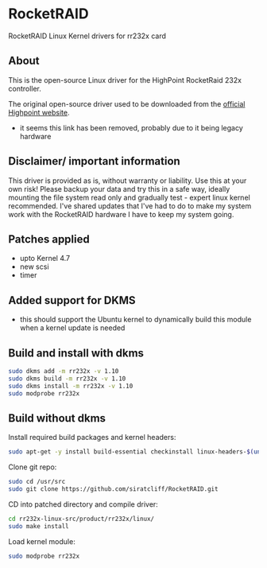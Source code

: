# RocketRAID
RocketRAID Linux Kernel drivers for rr232x card

## About
This is the open-source Linux driver for the HighPoint RocketRaid 232x controller.

The original open-source driver used to be downloaded from the [official Highpoint website](http://www.highpoint-tech.com/USA_new/rr2300_download.htm).
- it seems this link has been removed, probably due to it being legacy hardware

## Disclaimer/ important information
This driver is provided as is, without warranty or liability. Use this at your own risk!
Please backup your data and try this in a safe way, ideally mounting the file system read only and gradually test - expert linux kernel recommended.
I've shared updates that I've had to do to make my system work with the RocketRAID hardware I have to keep my system going.

## Patches applied
- upto Kernel 4.7
- new scsi
- timer

## Added support for DKMS
- this should support the Ubuntu kernel to dynamically build this module when a kernel update is needed

## Build and install with dkms

```bash
sudo dkms add -m rr232x -v 1.10
sudo dkms build -m rr232x -v 1.10
sudo dkms install -m rr232x -v 1.10
sudo modprobe rr232x
```

## Build without dkms

Install required build packages and kernel headers:

```bash
sudo apt-get -y install build-essential checkinstall linux-headers-$(uname -r)
```

Clone git repo:

```bash
sudo cd /usr/src
sudo git clone https://github.com/siratcliff/RocketRAID.git
```

CD into patched directory and compile driver:

```bash
cd rr232x-linux-src/product/rr232x/linux/
sudo make install
```

Load kernel module:

```bash
sudo modprobe rr232x
```

